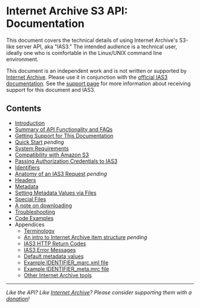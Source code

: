 # Internet Archive S3 API: Documentation

This document covers the technical details of using Internet Archive's S3-like server API, aka "IAS3." The intended audience is a technical user, ideally one who is comfortable in the Linux/UNIX command line environment.

This document is an independent work and is not written or supported by [Internet Archive](http://archive.org). Please use it in conjunction with the [official IAS3 documentation](http://archive.org/help/abouts3.txt). See the [support page](./SUPPORT.md) for more information about receiving support for this document and IAS3.

## Contents

* [Introduction](./introduction.md)
* [Summary of API Functionality and FAQs](summary.md)
* [Getting Support for This Documentation](./SUPPORT.md)
* [Quick Start](./quickstart.md) _pending_
* [System Requirements](./systemrequirements.md)
* [Compatibility with Amazon S3](./compatibility.md)
* [Passing Authorization Credentials to IAS3](./authcredentials.md)
* [Identifiers](./identifiers.md)
* [Anatomy of an IAS3 Request](./requestanatomy.md) _pending_
* [Headers](./headers.md)
* [Metadata](./metadata.md)
* [Setting Metadata Values via Files](./metadatafiles.md)
* [Special Files](./specialfiles.md)
* [A note on downloading](./downloading.md)
* [Troubleshooting](./troubleshooting.md)
* [Code Examples](./examples/README.md)
* Appendices
    * [Terminology](./appendices/terminology.md)
    * [An intro to Internet Archive item structure](./appendices/itemstructure.md) _pending_
    * [IAS3 HTTP Return Codes](./appendices/returncodes.md)
    * [IAS3 Error Messages](./appendices/errormessages.md)
    * [Default metadata values](./appendices/defaultmetadatavalues.md)
    * [Example IDENTIFIER_marc.xml file](./appendices/identifier_marc_xml.md)
    * [Example IDENTIFIER_meta.mrc file](./appendices/identifier_meta_mrc.md)
    * [Other Internet Archive tools](./appendices/othertools.md)


-----

_Like the API? Like [Internet Archive](http://archive.org)? Please consider supporting them with a [donation](http://archive.org/donate/)!_

